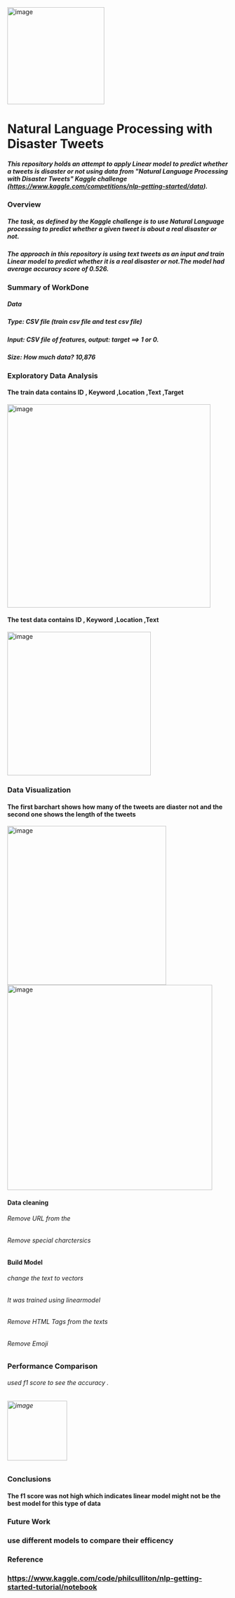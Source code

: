 <img width="221" alt="image" src="https://user-images.githubusercontent.com/89664911/167133072-f666276a-3bf0-48a0-89ce-572d15417ef4.png">

# Natural Language Processing with Disaster Tweets #
  ##### This repository holds an attempt to apply Linear model to predict whether a tweets is  disaster or not using data from "Natural Language Processing with Disaster Tweets" Kaggle challenge (https://www.kaggle.com/competitions/nlp-getting-started/data).
 ### Overview
    
  ##### The task, as defined by the Kaggle challenge is to use Natural Language processing to predict whether a given tweet is about a real disaster or not.  #####
   ##### The approach in this repository  is using text tweets as an input and train Linear model to predict whether it is a real disaster or not.The model had  average accuracy score of 0.526.  #####
### Summary of WorkDone
   ##### Data
   ##### Type: CSV file (train csv file and test csv file)
   ##### Input: CSV file of features, output: target ==> 1 or 0.
   ##### Size: How much data? 10,876
### Exploratory Data Analysis
#### The train data contains ID , Keyword ,Location ,Text ,Target
<img width="463" alt="image" src="https://user-images.githubusercontent.com/89664911/167162764-9c13aad4-3570-4f80-8ccf-c809cb7e3e9b.png">

#### The test data contains ID , Keyword ,Location ,Text
<img width="327" alt="image" src="https://user-images.githubusercontent.com/89664911/167162863-540a2ab9-c2ca-4886-9049-9b4fb897c12d.png">
 
 ### Data Visualization

#### The first barchart shows how many of the tweets are diaster not and the second one shows the length of the tweets 
<img width="362" alt="image" src="https://user-images.githubusercontent.com/89664911/167163357-9fa8ba47-7173-4651-91e3-ddfb6a9543c4.png">
<img width="467" alt="image" src="https://user-images.githubusercontent.com/89664911/167164760-5b7b45e2-69bf-46fc-b59e-56c34a0a60d3.png">

#### Data cleaning 
###### Remove URL from the 
###### Remove special charctersics 


#### Build Model
###### change the text to vectors
###### It was trained using linearmodel 
###### Remove HTML Tags from the texts
###### Remove Emoji

### Performance Comparison
###### used f1 score to see the accuracy .
###### <img width="136" alt="image" src="https://user-images.githubusercontent.com/89664911/167168592-93af2e9c-2b8d-4f76-92da-e60013f538ff.png">


### Conclusions
#### The f1 score was not high which indicates linear model might not be the best model for this type of data 
### Future Work
### use different models to compare their efficency  
### Reference 
### https://www.kaggle.com/code/philculliton/nlp-getting-started-tutorial/notebook











